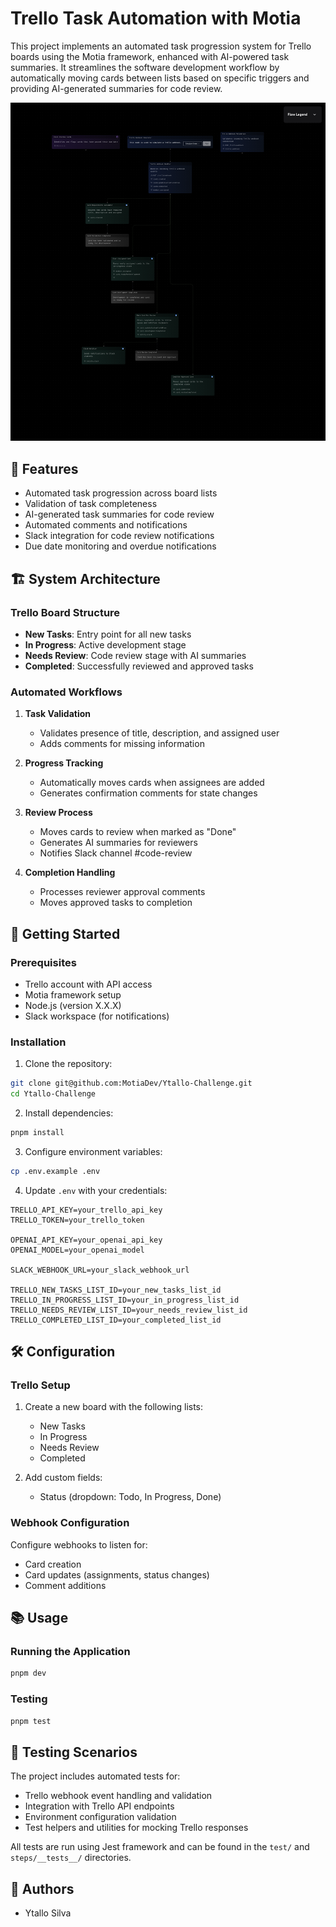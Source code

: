 # Trello Task Automation with Motia

This project implements an automated task progression system for Trello boards using the Motia framework, enhanced with AI-powered task summaries. It streamlines the software development workflow by automatically moving cards between lists based on specific triggers and providing AI-generated summaries for code review.

![System Flow Diagram](./docs/flow.png)

## 🎯 Features

- Automated task progression across board lists
- Validation of task completeness
- AI-generated task summaries for code review
- Automated comments and notifications
- Slack integration for code review notifications
- Due date monitoring and overdue notifications

## 🏗 System Architecture

### Trello Board Structure

- **New Tasks**: Entry point for all new tasks
- **In Progress**: Active development stage
- **Needs Review**: Code review stage with AI summaries
- **Completed**: Successfully reviewed and approved tasks

### Automated Workflows

1. **Task Validation**

   - Validates presence of title, description, and assigned user
   - Adds comments for missing information

2. **Progress Tracking**

   - Automatically moves cards when assignees are added
   - Generates confirmation comments for state changes

3. **Review Process**

   - Moves cards to review when marked as "Done"
   - Generates AI summaries for reviewers
   - Notifies Slack channel #code-review

4. **Completion Handling**
   - Processes reviewer approval comments
   - Moves approved tasks to completion

## 🚀 Getting Started

### Prerequisites

- Trello account with API access
- Motia framework setup
- Node.js (version X.X.X)
- Slack workspace (for notifications)

### Installation

1. Clone the repository:

```bash
git clone git@github.com:MotiaDev/Ytallo-Challenge.git
cd Ytallo-Challenge
```

2. Install dependencies:

```bash
pnpm install
```

3. Configure environment variables:

```bash
cp .env.example .env
```

4. Update `.env` with your credentials:

```
TRELLO_API_KEY=your_trello_api_key
TRELLO_TOKEN=your_trello_token

OPENAI_API_KEY=your_openai_api_key
OPENAI_MODEL=your_openai_model

SLACK_WEBHOOK_URL=your_slack_webhook_url

TRELLO_NEW_TASKS_LIST_ID=your_new_tasks_list_id
TRELLO_IN_PROGRESS_LIST_ID=your_in_progress_list_id
TRELLO_NEEDS_REVIEW_LIST_ID=your_needs_review_list_id
TRELLO_COMPLETED_LIST_ID=your_completed_list_id
```

## 🛠 Configuration

### Trello Setup

1. Create a new board with the following lists:

   - New Tasks
   - In Progress
   - Needs Review
   - Completed

2. Add custom fields:
   - Status (dropdown: Todo, In Progress, Done)

### Webhook Configuration

Configure webhooks to listen for:

- Card creation
- Card updates (assignments, status changes)
- Comment additions

## 📚 Usage

### Running the Application

```bash
pnpm dev
```

### Testing

```bash
pnpm test
```

## 🧪 Testing Scenarios

The project includes automated tests for:

- Trello webhook event handling and validation
- Integration with Trello API endpoints
- Environment configuration validation
- Test helpers and utilities for mocking Trello responses

All tests are run using Jest framework and can be found in the `test/` and `steps/__tests__/` directories.

## 👥 Authors

- Ytallo Silva
